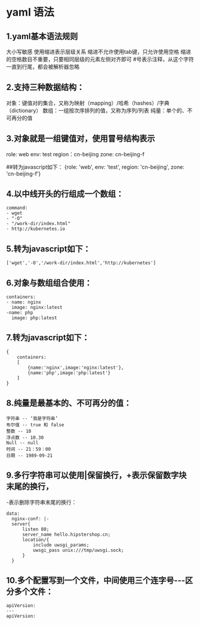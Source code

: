 # yaml 语法
## 1.yaml基本语法规则
大小写敏感
使用缩进表示层级关系
缩进不允许使用tab键，只允许使用空格
缩进的空格数目不重要，只要相同层级的元素左侧对齐即可
#号表示注释，从这个字符一直到行尾，都会被解析器忽略

## 2.支持三种数据结构：
对象：键值对的集合，又称为映射（mapping）/哈希（hashes）/字典（dictionary）
数组：一组按次序排列的值，又称为序列/列表
纯量：单个的、不可再分的值


## 3.对象就是一组键值对，使用冒号结构表示
role: web
env: test
region：cn-beijing
zone: cn-beijing-f

##转为javascript如下：
{role: 'web', env: 'test', region: 'cn-beijing', zone: 'cn-beijing-f'}


## 4.以中线开头的行组成一个数组：
```
command:
- wget
- "-O"
- "/work-dir/index.html"
- http://kubernetes.io
```
## 5.转为javascript如下：
```
['wget','-O','/work-dir/index.html','http://kubernetes']
```

## 6.对象与数组组合使用：
```
containers:
- name: nginx
  image: nginx:latest
-name: php
  image: php:latest
```
## 7.转为javascript如下：
```
{
    containers:
    [
        {name:'nginx',image:'nginx:latest'},
        {name:'php',image:'php:latest'}
    ]
}
```
## 8.纯量是最基本的、不可再分的值：
```
字符串 -- ‘我是字符串’
布尔值 -- true 和 false
整数 -- 10
浮点数 -- 10.30
Null -- null
时间 -- 21：59：00
日期 -- 1989-09-21
```
## 9.多行字符串可以使用|保留换行，+表示保留数字块末尾的换行，
-表示删除字符串末尾的换行：
```
data:
  nginx-conf: |-
  server{
      listen 80;
      server_name hello.hipstershop.cn;
      location/{
          include uwsgi_params;
          uwsgi_pass unix:///tmp/uwsgi.sock;
      }
  }
```
## 10.多个配置写到一个文件，中间使用三个连字号---区分多个文件：
```
apiVersion:
---
apiVersion:
```
